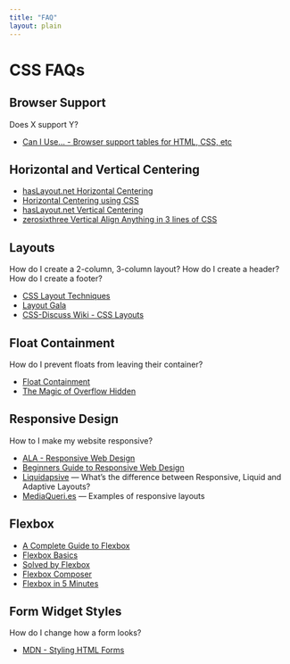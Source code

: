 ```yaml
---
title: "FAQ"
layout: plain
---
```


# CSS FAQs

## Browser Support

Does X support Y?

* [Can I Use... - Browser support tables for HTML, CSS, etc](http://caniuse.com)

## Horizontal and Vertical Centering

* [hasLayout.net Horizontal Centering](http://haslayout.net/css-tuts/Horizontal-Centering)
* [Horizontal Centering using CSS](http://dorward.me.uk/www/centre/)
* [hasLayout.net Vertical Centering](http://haslayout.net/css-tuts/Vertical-Centering)
* [zerosixthree Vertical Align Anything in 3 lines of CSS](http://zerosixthree.se/vertical-align-anything-with-just-3-lines-of-css/)

## Layouts

How do I create a 2-column, 3-column layout? How do I create a header?
How do I create a footer?

* [CSS Layout Techniques](http://glish.com/css/)
* [Layout Gala](http://blog.html.it/layoutgala/)
* [CSS-Discuss Wiki - CSS Layouts](http://css-discuss.incutio.com/wiki/Css_Layouts)

## Float Containment

How do I prevent floats from leaving their container?

* [Float Containment](http://colinaarts.com/articles/float-containment/)
* [The Magic of Overflow Hidden](http://colinaarts.com/articles/the-magic-of-overflow-hidden/)

## Responsive Design

How to I make my website responsive?

* [ALA - Responsive Web Design](http://alistapart.com/article/responsive-web-design)
* [Beginners Guide to Responsive Web Design](http://blog.teamtreehouse.com/beginners-guide-to-responsive-web-design)
* [Liquidapsive](http://liquidapsive.com/) — What’s the difference between Responsive, Liquid and Adaptive Layouts?
* [MediaQueri.es](http://mediaqueri.es/) — Examples of responsive layouts

## Flexbox

* [A Complete Guide to Flexbox](http://css-tricks.com/snippets/css/a-guide-to-flexbox/)
* [Flexbox Basics](http://wesbos.com/flexbox-basics/)
* [Solved by Flexbox](http://philipwalton.github.io/solved-by-flexbox/)
* [Flexbox Composer](http://maxsteenbergen.com/fibonacci/)
* [Flexbox in 5 Minutes](http://devbryce.com/site/flexbox/)

## Form Widget Styles

How do I change how a form looks?

* [MDN - Styling HTML Forms](https://developer.mozilla.org/en-US/docs/Web/Guide/HTML/Forms/Styling_HTML_forms)

